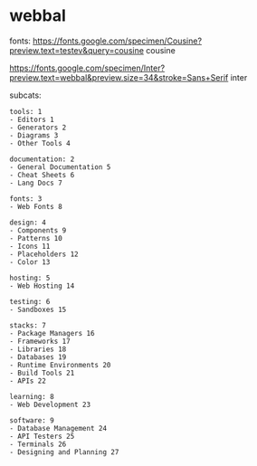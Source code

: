 # webbal

fonts:
https://fonts.google.com/specimen/Cousine?preview.text=testev&query=cousine
cousine

https://fonts.google.com/specimen/Inter?preview.text=webbal&preview.size=34&stroke=Sans+Serif
inter

subcats:

    tools: 1
    - Editors 1
    - Generators 2
    - Diagrams 3
    - Other Tools 4

    documentation: 2
    - General Documentation 5
    - Cheat Sheets 6
    - Lang Docs 7

    fonts: 3
    - Web Fonts 8

    design: 4
    - Components 9
    - Patterns 10
    - Icons 11
    - Placeholders 12
    - Color 13

    hosting: 5
    - Web Hosting 14

    testing: 6
    - Sandboxes 15

    stacks: 7
    - Package Managers 16
    - Frameworks 17
    - Libraries 18
    - Databases 19
    - Runtime Environments 20
    - Build Tools 21
    - APIs 22

    learning: 8
    - Web Development 23

    software: 9
    - Database Management 24
    - API Testers 25
    - Terminals 26
    - Designing and Planning 27

